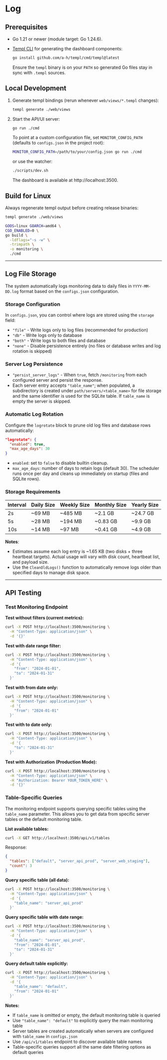 # Log

## Prerequisites

- Go 1.21 or newer (module target: Go 1.24.6).
- [Templ CLI](https://templ.guide) for generating the dashboard components:

  ```bash
  go install github.com/a-h/templ/cmd/templ@latest
  ```

  Ensure the `templ` binary is on your `PATH` so generated Go files stay in sync with `.templ` sources.

## Local Development

1. Generate templ bindings (rerun whenever `web/views/*.templ` changes):

   ```bash
   templ generate ./web/views
   ```

2. Start the API/UI server:

   ```bash
   go run ./cmd
   ```

   To point at a custom configuration file, set `MONITOR_CONFIG_PATH` (defaults to `configs.json` in the project root):

   ```bash
   MONITOR_CONFIG_PATH=/path/to/your/config.json go run ./cmd
   ```

   or use the watcher:

   ```bash
   ./scripts/dev.sh
   ```

   The dashboard is available at http://localhost:3500.

## Build for Linux

Always regenerate templ output before creating release binaries:

```bash
templ generate ./web/views

GOOS=linux GOARCH=amd64 \
CGO_ENABLED=0 \
go build \
  -ldflags="-s -w" \
  -trimpath \
  -o monitoring \
  ./cmd
```

---

## Log File Storage

The system automatically logs monitoring data to daily files in `YYYY-MM-DD.log` format based on the `configs.json` configuration.

### Storage Configuration

In `configs.json`, you can control where logs are stored using the `storage` field:

- `"file"` - Write logs only to log files (recommended for production)
- `"db"` - Write logs only to database
- `"both"` - Write logs to both files and database
- `"none"` - Disable persistence entirely (no files or database writes and log rotation is skipped)

### Server Log Persistence

- `"persist_server_logs"` - When `true`, fetch `/monitoring` from each configured server and persist the response.
- Each server entry accepts `"table_name"`; when populated, a subdirectory is created under `path/servers/<table_name>` for file storage and the same identifier is used for the SQLite table. If `table_name` is empty the server is skipped.

### Automatic Log Rotation

Configure the `logrotate` block to prune old log files and database rows automatically:

```json
"logrotate": {
  "enabled": true,
  "max_age_days": 30
}
```

- `enabled`: set to `false` to disable builtin cleanup.
- `max_age_days`: number of days to retain logs (default 30). The scheduler runs once per day and cleans up immediately on startup (files and SQLite rows).

### Storage Requirements

| Interval | Daily Size | Weekly Size | Monthly Size | Yearly Size |
| -------- | ---------- | ----------- | ------------ | ----------- |
| 2s       | ~69 MB     | ~485 MB     | ~2.1 GB      | ~24.7 GB    |
| 5s       | ~28 MB     | ~194 MB     | ~0.83 GB     | ~9.9 GB     |
| 10s      | ~14 MB     | ~97 MB      | ~0.41 GB     | ~4.9 GB     |

**Notes**:
- Estimates assume each log entry is ~1.65 KB (two disks + three heartbeat targets). Actual usage will vary with disk count, heartbeat list, and payload size.
- Use the `CleanOldLogs()` function to automatically remove logs older than specified days to manage disk space.

---

## API Testing

### Test Monitoring Endpoint

**Test without filters (current metrics):**

```bash
curl -X POST http://localhost:3500/monitoring \
  -H "Content-Type: application/json" \
  -d '{}'
```

**Test with date range filter:**

```bash
curl -X POST http://localhost:3500/monitoring \
  -H "Content-Type: application/json" \
  -d '{
    "from": "2024-01-01",
    "to": "2024-01-31"
  }'
```

**Test with from date only:**

```bash
curl -X POST http://localhost:3500/monitoring \
  -H "Content-Type: application/json" \
  -d '{
    "from": "2024-01-01"
  }'
```

**Test with to date only:**

```bash
curl -X POST http://localhost:3500/monitoring \
  -H "Content-Type: application/json" \
  -d '{
    "to": "2024-01-31"
  }'
```

**Test with Authorization (Production Mode):**

```bash
curl -X POST http://localhost:3500/monitoring \
  -H "Content-Type: application/json" \
  -H "Authorization: Bearer YOUR_TOKEN_HERE" \
  -d '{}'
```

### Table-Specific Queries

The monitoring endpoint supports querying specific tables using the `table_name` parameter. This allows you to get data from specific server tables or the default monitoring table.

**List available tables:**

```bash
curl -X GET http://localhost:3500/api/v1/tables
```

Response:
```json
{
  "tables": ["default", "server_api_prod", "server_web_staging"],
  "count": 3
}
```

**Query specific table (all data):**

```bash
curl -X POST http://localhost:3500/monitoring \
  -H "Content-Type: application/json" \
  -d '{
    "table_name": "server_api_prod"
  }'
```

**Query specific table with date range:**

```bash
curl -X POST http://localhost:3500/monitoring \
  -H "Content-Type: application/json" \
  -d '{
    "table_name": "server_api_prod",
    "from": "2024-01-01",
    "to": "2024-01-31"
  }'
```

**Query default table explicitly:**

```bash
curl -X POST http://localhost:3500/monitoring \
  -H "Content-Type: application/json" \
  -d '{
    "table_name": "default",
    "from": "2024-01-01"
  }'
```

**Notes:**
- If `table_name` is omitted or empty, the default monitoring table is queried
- Use `"table_name": "default"` to explicitly query the main monitoring table
- Server tables are created automatically when servers are configured with `table_name` in `configs.json`
- Use `/api/v1/tables` endpoint to discover available table names
- Table-specific queries support all the same date filtering options as default queries
